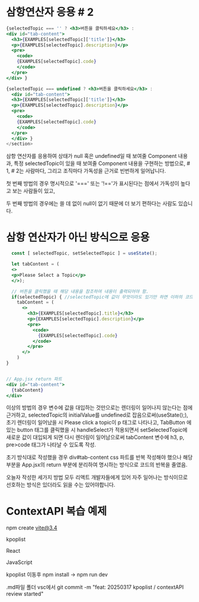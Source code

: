 # 삼항연산자 응용 # 2

```jsx
{selectedTopic === '' ? <h3>버튼을 클릭하세요</h3> :
<div id="tab-content">
  <h3>{EXAMPLES[selectedTopic]['title']}</h3>
  <p>{EXAMPLES[selectedTopic].description}</p>
  <pre>
    <code>
    {EXAMPLES[selectedTopic].code}
    </code>
  </pre>
</div> }
```

```jsx
{selectedTopic === undefined ? <h3>버튼을 클릭하세요</h3> :
  <div id="tab-content">
  <h3>{EXAMPLES[selectedTopic]['title']}</h3>
  <p>{EXAMPLES[selectedTopic].description}</p>
  <pre>
    <code>
    {EXAMPLES[selectedTopic].code}
    </code>
  </pre>
  </div> }          
</section>
```


삼항 연산자를 응용하여 상태가 null 혹은 undefined일 때 보여줄 Component 내용과, 특정 selectedTopic이 있을 때 보여줄 Component 내용을 구현하는 방법으로, # 1, # 2는 사람마다, 그리고 조직마다 가독성을 근거로 빈번하게 일어납니다.

첫 번째 방법의 경우 명시적으로 '===' 또는 '!=='가 표시된다는 점에서 가독성이 높다고 보는 사람들이 있고,

두 번째 방법의 경우에는 쓸 데 없이 null이 없기 때문에 더 보기 편하다는 사람도 있습니다.

# 삼항 연산자가 아닌 방식으로 응용

```jsx
  const [ selectedTopic, setSelectedTopic ] = useState();

  let tabContent = (
  <>
  <p>Please Select a Topic</p>
  </>);

  // 버튼을 클릭했을 때 해당 내용을 참조하여 내용이 출력되어야 함.
  if(selectedTopic) { //selectedTopic에 값이 무엇이라도 있기만 하면 이하의 코드가 실행됨
    tabContent = (
      <>
        <h3>{EXAMPLES[selectedTopic].title}</h3>
        <p>{EXAMPLES[selectedTopic].description}</p>
        <pre>
          <code>
            {EXAMPLES[selectedTopic].code}
          </code>
        </pre>
      </>
    )
}


// App.jsx return 파트
<div id="tab-content">
  {tabContent}
</div>
```

이상의 방법의 경우 변수에 값을 대입하는 것만으로는 렌더링이 일어나지 않는다는 점에 근거하고,
selectedTopic의 initialValue를 undefined로 잡음으로써(useState();),
초기 렌더링이 일어났을 시 Please click a topic이 p 태그로 나타나고,
TabButton 에 있는 button 태그를 클릭했을 시 handleSelect가 적용되면서 setSelectedTopic에 새로운 값이 대입되게 되면 다시 렌더링이 일어남으로써 tabContent 변수에 h3, p, pre>code 태그가 나타날 수 있도록 작성.

초기 방식대로 작성했을 경우 div#tab-content css 파트를 반복 작성해야 했으나 해당 부분을 App.jsx의 return 부분에 분리하여 명시하는 방식으로 코드의 반복을 줄였음.

오늘자 작성한 세가지 방법 모두 리액트 개발자들에게 있어 자주 일어나는 방식이므로 선호하는 방식은 있더라도 읽을 수는 있어야합니다.

# ContextAPI 복습 예제
npm create vite@3.4

kpoplist

React

JavaScript

kpoplist 이동후 npm install -> npm run dev

.md파일 폴더 vsc에서
git commit -m "feat: 20250317 kpoplist / contextAPI review started"